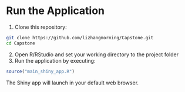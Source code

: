 # Run the Application

1. Clone this repository:
```bash
git clone https://github.com/lizhangmorning/Capstone.git
cd Capstone
```
2. Open R/RStudio and set your working directory to the project folder
3. Run the application by executing:
```r
source("main_shiny_app.R")
```
The Shiny app will launch in your default web browser.

